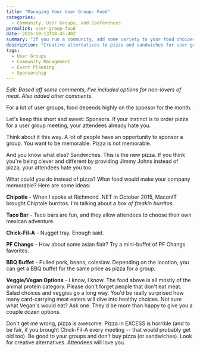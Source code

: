 ```yaml
---
title: "Managing Your User Group: Food"
categories:
  - Community, User Groups, and Conferences
permalink: user-group-food
date: 2015-10-13T18:45:40Z
summary: "If you run a community, add some variety to your food choices."
description: "Creative alternatives to pizza and sandwiches for user group meetings that will make your sponsors memorable and attendees happy."
tags:
  - User Groups
  - Community Management
  - Event Planning
  - Sponsorship
---
```


*Edit: Based off some comments, I've included options for non-lovers of meat.  Also added other comments.*

For a lot of user groups, food depends highly on the sponsor for the month.  

Let's keep this short and sweet: Sponsors.  If your instinct is to order pizza for a user group meeting, your attendees already hate you.

Think about it this way.  A lot of people have an opportunity to sponsor a group.  You want to be memorable.  Pizza is not memorable.

And you know what else?  Sandwiches.  This is the new pizza.  If you think you're being clever and different by providing Jimmy Johns instead of pizza, your attendees hate you too.

What could you do instead of pizza?  What food would make your company memorable?  Here are some ideas:

**Chipotle** - When I spoke at Richmond .NET in October 2015, MaconIT brought Chiptole burritos.  I'm talking about a *box of freakin burritos*.  

**Taco Bar** - Taco bars are fun, and they allow attendees to choose their own mexican adventure.

**Chick-Fil-A** - Nugget tray.  Enough said.

**PF Changs** - How about some asian flair?  Try a mini-buffet of PF Changs favorites.

**BBQ Buffet** - Pulled pork, beans, coleslaw.  Depending on the location, you can get a BBQ buffet for the same price as pizza for a group.

**Veggie/Vegan Options** - I know, I know.  The food above is all mostly of the animal protein category.  Please don't forget people that don't eat meat.  Salad choices and veggies go a long way.  You'd be really surprised how many card-carrying meat eaters will dive into healthy choices.  Not sure what Vegan's would eat?  Ask one.  They'd be more than happy to give you a couple dozen options.

Don't get me wrong, pizza is awesome.  Pizza in EXCESS is horrible (and to be fair, if you brought Chick-Fil-A every meeting -- that would probably get old too).  Be good to your groups and don't buy pizza (or sandwiches).  Look for creative alternatives.  Attendees will love you.
